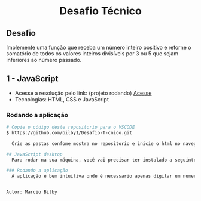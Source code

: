 <h1 align="center" id="h1">Desafio Técnico</h1>

## Desafio
Implemente uma função que receba um número inteiro positivo e retorne o somatório de todos os valores inteiros divisíveis por 3 ou 5 que sejam inferiores ao número passado.
##
## 1 - JavaScript
- Acesse a resolução pelo link: (projeto rodando) [Acesse](https://bilby1.github.io/Desafio-T-cnico/)
- Tecnologias: HTML, CSS e JavaScript

### Rodando a aplicação
```bash
# Copie o código deste repositorio para o VSCODE
$ https://github.com/bilby1/Desafio-T-cnico.git

  Crie as pastas confome mostra no repositorio e inicie o html no navegador.

## JavaScript desktop
  Para rodar na sua máquina, você vai precisar ter instalado a seguinte ferramenta: [VSCODE](https://code.visualstudio.com/).

### Rodando a aplicação
  A aplicação é bem intuitiva onde é necessario apenas digitar um numero inteiro positivo e o resultado será impresso na tela.


Autor: Marcio Bilby
